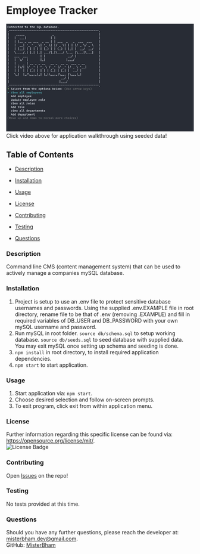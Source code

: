 # Employee Tracker
[![Application Workflow](./images/employee-tracker-screenshot.jpg)](https://drive.google.com/file/d/1Yp9yI14IwEdR1sjy8xPvClruKBo6pxbG/view) <br>
Click video above for application walkthrough using seeded data!

## Table of Contents 
* [Description](#Description) 

* [Installation](#Installation) 

* [Usage](#Usage) 

* [License](#License) 

* [Contributing](#Contributing) 

* [Testing](#Testing) 

* [Questions](#Questions) 

### Description
Command line CMS (content management system) that can be used to actively manage a companies mySQL database.

### Installation
1. Project is setup to use an .env file to protect sensitive database usernames and passwords. Using the supplied .env.EXAMPLE file in root directory, rename file to be that of .env (removing .EXAMPLE) and fill in required variables of DB_USER and DB_PASSWORD with your own mySQL username and password. 
2. Run mySQL in root folder. `source db/schema.sql` to setup working database. `source db/seeds.sql` to seed database with supplied data. You may exit mySQL once setting up schema and seeding is done. 
3. `npm install` in root directory, to install required application dependencies.
4. `npm start` to start application. 

### Usage
1. Start application via: `npm start`.
2. Choose desired selection and follow on-screen prompts.
3. To exit program, click exit from within application menu.

### License
Further information regarding this specific license can be found via: https://opensource.org/license/mit/. <br>
![License Badge](https://img.shields.io/badge/License-MIT-yellow.svg)

### Contributing
Open <a href="https://github.com/MisterBham/employee-tracker/issues" target="_blank">Issues</a> on the repo!

### Testing
No tests provided at this time. 

### Questions
Should you have any further questions, please reach the developer at: misterbham.dev@gmail.com. <br>
GitHub: <a href="https://github.com/MisterBham">MisterBham</a>

